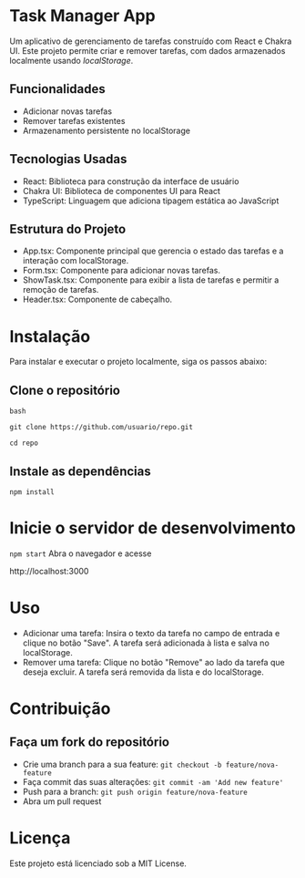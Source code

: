 # Task Manager App

Um aplicativo de gerenciamento de tarefas construído com React e Chakra UI. Este projeto permite criar e remover tarefas, com dados armazenados localmente usando _localStorage_.

## Funcionalidades

- Adicionar novas tarefas
- Remover tarefas existentes
- Armazenamento persistente no localStorage

## Tecnologias Usadas

- React: Biblioteca para construção da interface de usuário
- Chakra UI: Biblioteca de componentes UI para React
- TypeScript: Linguagem que adiciona tipagem estática ao JavaScript

## Estrutura do Projeto

- App.tsx: Componente principal que gerencia o estado das tarefas e a interação com localStorage.
- Form.tsx: Componente para adicionar novas tarefas.
- ShowTask.tsx: Componente para exibir a lista de tarefas e permitir a remoção de tarefas.
- Header.tsx: Componente de cabeçalho.

# Instalação

Para instalar e executar o projeto localmente, siga os passos abaixo:

## Clone o repositório

`bash`

`git clone https://github.com/usuario/repo.git`

`cd repo`

## Instale as dependências

`npm install`

# Inicie o servidor de desenvolvimento

`npm start`
Abra o navegador e acesse

http://localhost:3000

# Uso

- Adicionar uma tarefa: Insira o texto da tarefa no campo de entrada e clique no botão "Save". A tarefa será adicionada à lista e salva no localStorage.
- Remover uma tarefa: Clique no botão "Remove" ao lado da tarefa que deseja excluir. A tarefa será removida da lista e do localStorage.

# Contribuição

## Faça um fork do repositório
- Crie uma branch para a sua feature: `git checkout -b feature/nova-feature`
- Faça commit das suas alterações: `git commit -am 'Add new feature'`
- Push para a branch: `git push origin feature/nova-feature`
- Abra um pull request
# Licença
Este projeto está licenciado sob a MIT License.
